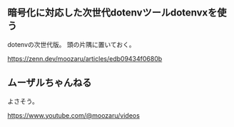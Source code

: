 ## 暗号化に対応した次世代dotenvツールdotenvxを使う

dotenvの次世代版。
頭の片隅に置いておく。

https://zenn.dev/moozaru/articles/edb09434f0680b

## ムーザルちゃんねる

よさそう。

https://www.youtube.com/@moozaru/videos
